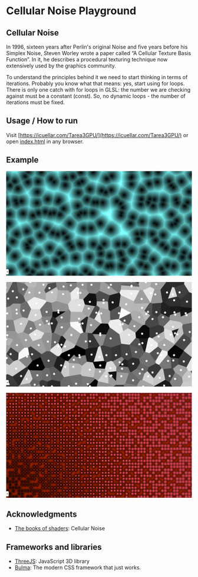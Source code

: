 # Cellular Noise Playground

## Cellular Noise

In 1996, sixteen years after Perlin's original Noise and five years before his Simplex Noise, Steven Worley wrote a paper called “A Cellular Texture Basis Function”. In it, he describes a procedural texturing technique now extensively used by the graphics community.

To understand the principles behind it we need to start thinking in terms of iterations. Probably you know what that means: yes, start using for loops. There is only one catch with for loops in GLSL: the number we are checking against must be a constant (const). So, no dynamic loops - the number of iterations must be fixed.

## Usage / How to run

Visit [https://icuellar.com/Tarea3GPU/](https://icuellar.com/Tarea3GPU/) or open [index.html](https://github.com/Kuellar/Tarea3GPU/blob/master/index.html) in any browser.

## Example

![example1](https://github.com/Kuellar/Tarea3GPU/blob/master/album/photo1.png)

![example2](https://github.com/Kuellar/Tarea3GPU/blob/master/album/photo2.png)

![example3](https://github.com/Kuellar/Tarea3GPU/blob/master/album/photo3.png)

## Acknowledgments
- [The books of shaders](https://thebookofshaders.com/12/): Cellular Noise

## Frameworks and libraries
- [ThreeJS](https://threejs.org/): JavaScript 3D library
- [Bulma](https://bulma.io/): The modern CSS framework that just works.
